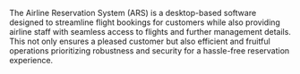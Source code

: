 The Airline Reservation System (ARS) is a desktop-based software designed to streamline flight bookings for customers while also providing airline staff with seamless access to flights and further management details. This not only ensures a pleased customer but also efficient and fruitful operations prioritizing robustness and security for a hassle-free reservation experience.
